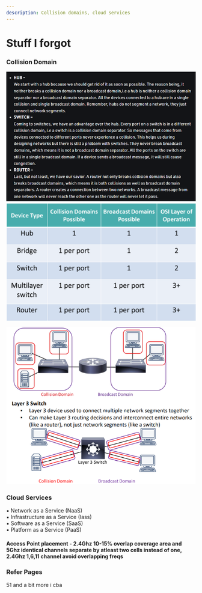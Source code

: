 ```yaml
---
description: Collision domains, cloud services
---
```


# Stuff I forgot

### Collision Domain



<div align="left">

<img src="../../.gitbook/assets/image (29).png" alt="">

</div>

<div align="left">

<img src="../../.gitbook/assets/image (41).png" alt="">

</div>

![](<../../.gitbook/assets/image (44).png>)



### Cloud Services

▪ Network as a Service (NaaS) \
▪ Infrastructure as a Service (Iass) \
▪ Software as a Service (SaaS) \
▪ Platform as a Service (PaaS)

#### Access Point placement - 2.4Ghz 10-15% overlap coverage area and 5Ghz identical channels separate by atleast two cells instead of one, 2.4Ghz 1,6,11 channel avoid overlapping freqs



### Refer Pages

51 and a bit more i cba



